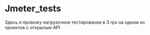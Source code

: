 # Jmeter_tests
Здесь я провожу нагрузочное тестированеи в 3 rps на одном из проектов с открытым API
